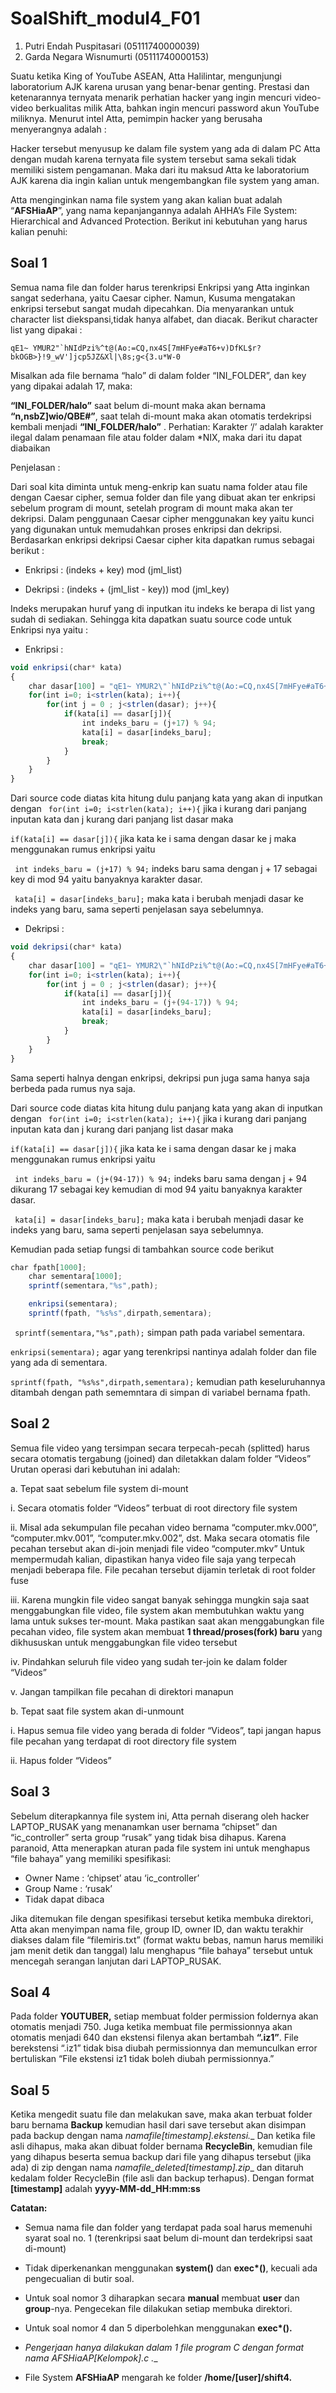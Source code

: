 # SoalShift_modul4_F01

1. Putri Endah Puspitasari (05111740000039)<br>
2. Garda Negara Wisnumurti (05111740000153)

Suatu ketika King of YouTube ASEAN, Atta Halilintar, mengunjungi laboratorium AJK karena urusan yang benar-benar genting. 
Prestasi dan ketenarannya ternyata menarik perhatian hacker yang ingin mencuri video-video berkualitas milik Atta, bahkan ingin mencuri password akun YouTube miliknya. 
Menurut intel Atta, pemimpin hacker yang berusaha menyerangnya adalah :

Hacker tersebut menyusup ke dalam file system yang ada di dalam PC Atta dengan mudah karena ternyata file system tersebut sama sekali tidak memiliki sistem pengamanan. Maka dari itu maksud Atta ke laboratorium AJK karena dia ingin kalian untuk mengembangkan file system yang aman.

Atta menginginkan nama file system yang akan kalian buat adalah “__AFSHiaAP__”, yang nama kepanjangannya adalah AHHA’s File System: Hierarchical and Advanced Protection. Berikut ini kebutuhan yang harus kalian penuhi:

## Soal 1
Semua nama file dan folder harus terenkripsi
Enkripsi yang Atta inginkan sangat sederhana, yaitu Caesar cipher. Namun, Kusuma mengatakan enkripsi tersebut sangat mudah dipecahkan. Dia menyarankan untuk character list diekspansi,tidak hanya alfabet, dan diacak. Berikut character list yang dipakai :

```qE1~ YMUR2"`hNIdPzi%^t@(Ao:=CQ,nx4S[7mHFye#aT6+v)DfKL$r?bkOGB>}!9_wV']jcp5JZ&Xl|\8s;g<{3.u*W-0```

Misalkan ada file bernama “halo” di dalam folder “INI_FOLDER”, dan key yang dipakai adalah 17, maka:

__“INI_FOLDER/halo”__ saat belum di-mount maka akan bernama __“n,nsbZ]wio/QBE#”__, saat telah di-mount maka akan otomatis terdekripsi kembali menjadi __“INI_FOLDER/halo”__ .
Perhatian: Karakter ‘/’ adalah karakter ilegal dalam penamaan file atau folder dalam *NIX, maka dari itu dapat diabaikan

Penjelasan :

Dari soal kita diminta untuk meng-enkrip kan suatu nama folder atau file dengan Caesar cipher, semua folder dan file yang dibuat akan ter enkripsi sebelum program di mount, setelah program di mount maka akan ter dekripsi. Dalam penggunaan Caesar cipher menggunakan key yaitu kunci yang digunakan untuk memudahkan proses enkripsi dan dekripsi. Berdasarkan enkripsi dekripsi Caesar cipher kita dapatkan rumus sebagai berikut :

* Enkripsi : (indeks + key) mod (jml_list)

* Dekripsi : (indeks + (jml_list - key)) mod (jml_key)

Indeks merupakan huruf yang di inputkan itu indeks ke berapa di list yang sudah di sediakan.
Sehingga kita dapatkan suatu source code untuk Enkripsi nya yaitu :

* Enkripsi :

```javascript
void enkripsi(char* kata)
{
    char dasar[100] = "qE1~ YMUR2\"`hNIdPzi%^t@(Ao:=CQ,nx4S[7mHFye#aT6+v)DfKL$r?bkOGB>}!9_wV']jcp5JZ&Xl|\\8s;g<{3.u*W-0";
    for(int i=0; i<strlen(kata); i++){
        for(int j = 0 ; j<strlen(dasar); j++){
            if(kata[i] == dasar[j]){
                int indeks_baru = (j+17) % 94;
                kata[i] = dasar[indeks_baru];
                break;
            }
        }
    }
}
```
Dari source code diatas kita hitung dulu panjang kata yang akan di inputkan dengan ```  for(int i=0; i<strlen(kata); i++){ ``` jika i kurang dari panjang inputan kata dan j kurang dari panjang list dasar maka 

```if(kata[i] == dasar[j]){``` jika kata ke i sama dengan dasar ke j maka menggunakan rumus enkripsi yaitu 

``` int indeks_baru = (j+17) % 94;``` indeks baru sama dengan j + 17 sebagai key di mod 94 yaitu banyaknya karakter dasar.

``` kata[i] = dasar[indeks_baru];``` maka kata i berubah menjadi dasar ke indeks yang baru, sama seperti penjelasan saya sebelumnya.

* Dekripsi :

```javascript
void dekripsi(char* kata)
{
    char dasar[100] = "qE1~ YMUR2\"`hNIdPzi%^t@(Ao:=CQ,nx4S[7mHFye#aT6+v)DfKL$r?bkOGB>}!9_wV']jcp5JZ&Xl|\\8s;g<{3.u*W-0";
    for(int i=0; i<strlen(kata); i++){
        for(int j = 0 ; j<strlen(dasar); j++){
            if(kata[i] == dasar[j]){
                int indeks_baru = (j+(94-17)) % 94;
                kata[i] = dasar[indeks_baru];
                break;
            }
        }
    }
}
```
Sama seperti halnya dengan enkripsi, dekripsi pun juga sama hanya saja berbeda pada rumus nya saja.

Dari source code diatas kita hitung dulu panjang kata yang akan di inputkan dengan ```  for(int i=0; i<strlen(kata); i++){ ``` jika i kurang dari panjang inputan kata dan j kurang dari panjang list dasar maka 

```if(kata[i] == dasar[j]){``` jika kata ke i sama dengan dasar ke j maka menggunakan rumus enkripsi yaitu 

``` int indeks_baru = (j+(94-17)) % 94;``` indeks baru sama dengan j + 94 dikurang 17 sebagai key kemudian di mod 94 yaitu banyaknya karakter dasar.

``` kata[i] = dasar[indeks_baru];``` maka kata i berubah menjadi dasar ke indeks yang baru, sama seperti penjelasan saya sebelumnya.

Kemudian pada setiap fungsi di tambahkan source code berikut 

```javascript
char fpath[1000];
	char sementara[1000];
    sprintf(sementara,"%s",path);

    enkripsi(sementara);
	sprintf(fpath, "%s%s",dirpath,sementara);
```

``` sprintf(sementara,"%s",path);``` simpan path pada variabel sementara.

```enkripsi(sementara);``` agar yang terenkripsi nantinya adalah folder dan file yang ada di sementara.

```sprintf(fpath, "%s%s",dirpath,sementara);``` kemudian path keseluruhannya ditambah dengan path sememntara di simpan di variabel bernama fpath.

## Soal 2
Semua file video yang tersimpan secara terpecah-pecah (splitted) harus secara otomatis tergabung (joined) dan diletakkan dalam folder “Videos”
Urutan operasi dari kebutuhan ini adalah:

a. Tepat saat sebelum file system di-mount

   i.   Secara otomatis folder “Videos” terbuat di root directory file system
   
   ii.  Misal ada sekumpulan file pecahan video bernama “computer.mkv.000”,         “computer.mkv.001”, “computer.mkv.002”, dst. Maka         secara otomatis file pecahan tersebut akan di-join menjadi file video “computer.mkv”
Untuk mempermudah kalian, dipastikan hanya video file saja yang terpecah menjadi beberapa file. File pecahan tersebut dijamin terletak di root folder fuse

  iii.  Karena mungkin file video sangat banyak sehingga mungkin saja saat menggabungkan file video, file system akan membutuhkan waktu yang lama untuk sukses ter-mount. Maka pastikan saat akan menggabungkan file pecahan video, file system akan membuat __1 thread/proses(fork) baru__ yang dikhususkan untuk menggabungkan file video tersebut

   iv.   Pindahkan seluruh file video yang sudah ter-join ke dalam folder “Videos”
   
   v.    Jangan tampilkan file pecahan di direktori manapun
   
b. Tepat saat file system akan di-unmount

  i.    Hapus semua file video yang berada di folder “Videos”, tapi jangan hapus file pecahan yang terdapat di root directory file system
  
  ii.   Hapus folder “Videos”

## Soal 3
Sebelum diterapkannya file system ini, Atta pernah diserang oleh hacker LAPTOP_RUSAK yang menanamkan user bernama “chipset” dan “ic_controller” serta group “rusak” yang tidak bisa dihapus. Karena paranoid, Atta menerapkan aturan pada file system ini untuk menghapus “file bahaya” yang memiliki spesifikasi:

  - Owner Name 	: ‘chipset’ atau ‘ic_controller’
  - Group Name	: ‘rusak’
  - Tidak dapat dibaca
  
Jika ditemukan file dengan spesifikasi tersebut ketika membuka direktori, Atta akan menyimpan nama file, group ID, owner ID, dan waktu terakhir diakses dalam file “filemiris.txt” (format waktu bebas, namun harus memiliki jam menit detik dan tanggal) lalu menghapus “file bahaya” tersebut untuk mencegah serangan lanjutan dari LAPTOP_RUSAK.

## Soal 4
Pada folder __YOUTUBER,__ setiap membuat folder permission foldernya akan otomatis menjadi 750. Juga ketika membuat file permissionnya akan otomatis menjadi 640 dan ekstensi filenya akan bertambah __“.iz1”__. File berekstensi “.iz1” tidak bisa diubah permissionnya dan memunculkan error bertuliskan “File ekstensi iz1 tidak boleh diubah permissionnya.”

## Soal 5
Ketika mengedit suatu file dan melakukan save, maka akan terbuat folder baru bernama __Backup__ kemudian hasil dari save tersebut akan disimpan pada backup dengan nama __namafile_[timestamp].ekstensi.__ Dan ketika file asli dihapus, maka akan dibuat folder bernama __RecycleBin__, kemudian file yang dihapus beserta semua backup dari file yang dihapus tersebut (jika ada) di zip dengan nama __namafile_deleted_[timestamp].zip__ dan ditaruh kedalam folder RecycleBin (file asli dan backup terhapus). Dengan format __[timestamp]__ adalah __yyyy-MM-dd_HH:mm:ss__

__Catatan:__ 

* Semua nama file dan folder yang terdapat pada soal harus memenuhi syarat soal no. 1 (terenkripsi saat belum di-mount dan terdekripsi saat di-mount)

* Tidak diperkenankan menggunakan __system()__ dan __exec*()__, kecuali ada pengecualian di butir soal.

* Untuk soal nomor 3 diharapkan secara __manual__ membuat __user__ dan __group__-nya. Pengecekan file dilakukan setiap membuka direktori.

* Untuk soal nomor 4 dan 5 diperbolehkan menggunakan __exec*().__

* __Pengerjaan hanya dilakukan dalam 1 file program C dengan format nama AFSHiaAP_[Kelompok].c .__

* File System __AFSHiaAP__ mengarah ke folder __/home/[user]/shift4.__


